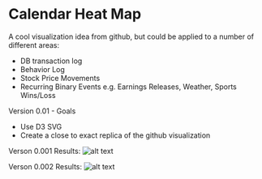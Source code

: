 # Calendar Heat Map

A cool visualization idea from github, but could be applied to a number of different areas:

- DB transaction log
- Behavior Log
- Stock Price Movements
- Recurring Binary Events e.g. Earnings Releases, Weather, Sports Wins/Loss 

Version 0.01 - Goals
- Use D3 SVG
- Create a close to exact replica of the github visualization

Verson 0.001 Results:
![alt text](https://raw.githubusercontent.com/ginsengtang/web-playground/master/calendar-heat-map-d3/img/v0.001.png)

Verson 0.002 Results:
![alt text](https://raw.githubusercontent.com/ginsengtang/web-playground/master/calendar-heat-map-d3/img/v0.002.png)

